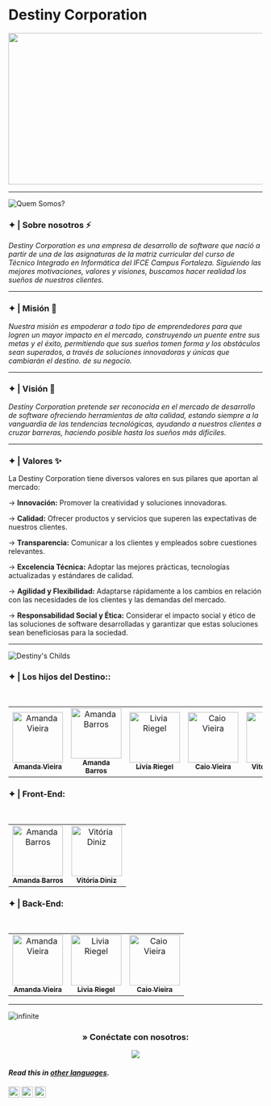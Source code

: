 # Destiny Corporation

<p align="center"> 
  <img width="1000" height="300" src="https://github.com/Destiny-Corporation/.github/assets/96701270/4933773e-8a28-4e57-9d23-04d5f2de782b">
</p>

---
![Quem Somos?](https://github.com/Destiny-Corporation/.github/assets/93869144/1f9c846d-71bc-4332-9097-8902221a178a)

### ✦ | Sobre nosotros ⚡
  *Destiny Corporation es una empresa de desarrollo de software que nació a partir de una de las asignaturas de la matriz curricular del curso de Técnico Integrado en Informática del IFCE Campus Fortaleza. Siguiendo las mejores motivaciones, valores y visiones, buscamos hacer realidad los sueños de nuestros clientes.*

---
### ✦ | Misión 🏅
  *Nuestra misión es empoderar a todo tipo de emprendedores para que logren un mayor impacto en el mercado, construyendo un puente entre sus metas y el éxito, permitiendo que sus sueños tomen forma y los obstáculos sean superados, a través de soluciones innovadoras y únicas que cambiarán el destino. de su negocio.*

---
### ✦ | Visión 🔭
  *Destiny Corporation pretende ser reconocida en el mercado de desarrollo de software ofreciendo herramientas de alta calidad, estando siempre a la vanguardia de las tendencias tecnológicas, ayudando a nuestros clientes a cruzar barreras, haciendo posible hasta los sueños más difíciles.*

---
### ✦ | Valores ✨
La Destiny Corporation tiene diversos valores en sus pilares que aportan al mercado:

→ **Innovación:** Promover la creatividad y soluciones innovadoras.

→ **Calidad:** Ofrecer productos y servicios que superen las expectativas de nuestros clientes.

→ **Transparencia:** Comunicar a los clientes y empleados sobre cuestiones relevantes.

→ **Excelencia Técnica:** Adoptar las mejores prácticas, tecnologías actualizadas y estándares de calidad.

→ **Agilidad y Flexibilidad:** Adaptarse rápidamente a los cambios en relación con las necesidades de los clientes y las demandas del mercado.

→ **Responsabilidad Social y Ética:** Considerar el impacto social y ético de las soluciones de software desarrolladas y garantizar que estas soluciones sean beneficiosas para la sociedad.

---

![Destiny's Childs](https://github.com/Destiny-Corporation/.github/assets/93869144/34f67da6-3b25-4f7c-9f95-aa112b56ed65)

### ✦ | Los hijos del Destino::
<div align="center">
<table>
<tbody>
<tr>
<br>
<td align="center"><a href="https://github.com/amandavical"><img src="https://avatars.githubusercontent.com/u/95192936?v=4"(https://avatars.githubusercontent.com/u/95192936?v=4)(https://avatars.githubusercontent.com/u/95192936?v=4)" width="100px;" alt="Amanda Vieira"/><br /><sub><b>Amanda Vieira</b></sub></a><br /></td>
<td align="center"><a href="https://github.com/amandanpb"><img src="https://avatars.githubusercontent.com/u/93869144?v=4"(https://avatars.githubusercontent.com/u/93869144?v=4)(https://avatars.githubusercontent.com/u/93869144?v=4)" width="100px;" alt="Amanda Barros"/><br /><sub><b>Amanda Barros</b></sub></a><br /></td>
<td align="center"><a href="https://github.com/liviariegell"><img src="https://avatars.githubusercontent.com/u/111158714?v=4"(https://avatars.githubusercontent.com/u/111158714?v=4)(https://avatars.githubusercontent.com/u/111158714?v=4)" width="100px;" alt="Livia Riegel"/><br /><sub><b>Livia Riegel</b></sub></a><br /></td>
<td align="center"><a href="https://github.com/caioo1"><img src="https://avatars.githubusercontent.com/u/95643550?v=4"(https://avatars.githubusercontent.com/u/95643550?v=4)(https://avatars.githubusercontent.com/u/95643550?v=4)" width="100px;" alt="Caio Vieira"/><br /><sub><b>Caio Vieira</b></sub></a><br /></td>
<td align="center"><a href="https://github.com/vitoriadz"><img src="https://avatars.githubusercontent.com/u/96701270?v=4"(https://avatars.githubusercontent.com/u/96701270?v=4)(https://avatars.githubusercontent.com/u/96701270?v=4)" width="100px;" alt="Vitória Diniz"/><br /><sub><b>Vitória Diniz</b></sub></a><br /></td>
</tr>
</tbody>
</table>
</div>

### ✦ | Front-End:
<div align="center">
<table>
<tbody>
<tr>
<br>
<td align="center"><a href="https://github.com/amandanpb"><img src="https://avatars.githubusercontent.com/u/93869144?v=4" width="100px;" alt="Amanda Barros"/><br /><sub><b>Amanda Barros</b></sub></a><br /></td>
<td align="center"><a href="https://github.com/vitoriadz"><img src="https://avatars.githubusercontent.com/u/96701270?v=4" width="100px;" alt="Vitória Diniz"/><br /><sub><b>Vitória Diniz</b></sub></a><br /></td>
</tr>
</tbody>
</table>
</div>

### ✦ | Back-End:
<div align="center">
<table>
<tbody>
<tr>
<br>
<td align="center"><a href="https://github.com/amandavical"><img src="https://avatars.githubusercontent.com/u/95192936?v=4" width="100px;" alt="Amanda Vieira"/><br /><sub><b>Amanda Vieira</b></sub></a><br /></td>
<td align="center"><a href="https://github.com/liviariegell"><img src="https://avatars.githubusercontent.com/u/111158714?v=4" width="100px;" alt="Livia Riegel"/><br /><sub><b>Livia Riegel</b></sub></a><br /></td>
<td align="center"><a href="https://github.com/caioo1"><img src="https://avatars.githubusercontent.com/u/95643550?v=4" width="100px;" alt="Caio Vieira"/><br /><sub><b>Caio Vieira</b></sub></a><br /></td>
</tr>
</tbody>
</table>
</div>

---

![infinite](https://github.com/Destiny-Corporation/.github/assets/93869144/95f5ce7e-3a20-4c26-bb91-089fa7674e59)

<h3 align="center"> » Conéctate con nosotros:</h3>
<div align="center">

<a href = "mailto:destinyscorporation@gmail.com"><img src="https://img.shields.io/badge/-Gmail-%23333?style=for-the-badge&logo=gmail&logoColor=white" target="_blank"></a>  
</div>


#### _Read this in [other languages](translations/Translations.md)._
<kbd>[<img title="Portuguese" alt="Portuguese" src="https://cdn.staticaly.com/gh/hjnilsson/country-flags/master/svg/br.svg" width="22">](README.pt_br.md)</kbd>
<kbd>[<img title="Española" alt="Española" src="https://cdn.staticaly.com/gh/hjnilsson/country-flags/master/svg/es.svg" width="22">](README.es.md)</kbd>
<kbd>[<img title="Française" alt="Française" src="https://cdn.staticaly.com/gh/hjnilsson/country-flags/master/svg/fr.svg" width="22">](README.fr.md)</kbd>

